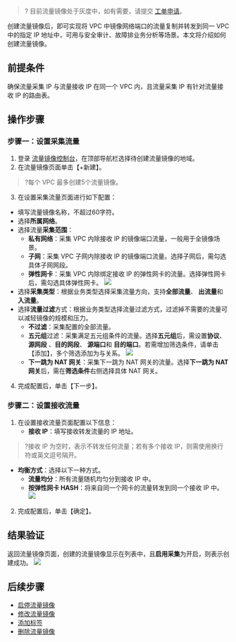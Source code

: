 >? 目前流量镜像处于灰度中，如有需要，请提交 [工单申请](https://console.cloud.tencent.com/workorder/category)。

创建流量镜像后，即可实现将 VPC 中镜像网络端口的流量复制并转发到同一 VPC 中的指定 IP 地址中，可用与安全审计、故障排业务分析等场景。本文将介绍如何创建流量镜像。

## 前提条件
确保流量采集 IP 与流量接收 IP 在同一个 VPC 内，且流量采集 IP 有针对流量接收 IP 的路由表。

## 操作步骤
### 步骤一：设置采集流量
1. 登录 [流量镜像控制台](https://console.cloud.tencent.com/vpc/trafficmirror)，在顶部导航栏选择待创建流量镜像的地域。
2. 在流量镜像页面单击【+新建】。
>?每个 VPC 最多创建5个流量镜像。
3. 在设置采集流量页面进行如下配置：
 - 填写流量镜像名称，不超过60字符。
 - 选择**所属网络**。
 -  选择流量**采集范围**：
      - **私有网络**：采集 VPC 内除接收 IP 的镜像端口流量，一般用于全镜像场景。
      - **子网**：采集 VPC 子网内除接收 IP 的镜像端口流量。选择子网后，需勾选具体子网网段。
      - **弹性网卡**：采集 VPC 内除绑定接收 IP 的弹性网卡的流量。选择弹性网卡后，需勾选具体弹性网卡。
  ![](https://main.qcloudimg.com/raw/0ef667e69338d524d24ff8d2af3dd02d.png)
 - 选择**采集类型**：根据业务类型选择采集流量方向，支持**全部流量**、 **出流量**和 **入流量**。
 - 选择**流量过滤**方式：根据业务类型选择流量过滤方式，过滤掉不需要的流量可以减轻镜像的规模和压力。
    - **不过滤**：采集配置的全部流量。
    - **五元组**过滤：采集满足五元组条件的流量。选择**五元组**后，需设置**协议**、 **源网段** 、**目的网段**、 **源端口**和 **目的端口**。若需增加筛选条件，请单击【添加】，多个筛选添加为与关系。
 ![](https://main.qcloudimg.com/raw/570590952efb6f89e581f94564ecdcd3.png)
    - **下一跳为 NAT 网关**：采集下一跳为 NAT 网关的流量。选择**下一跳为 NAT 网关**后，需在**筛选条件**右侧选择具体 NAT 网关。
4. 完成配置后，单击【下一步】。

### 步骤二：设置接收流量
1. 在设置接收流量页面配置以下信息：
   - **接收 IP**：填写接收转发流量的 IP 地址。
 >?接收 IP 为空时，表示不转发任何流量；若有多个接收 IP，则需使用换行符或英文逗号隔开。
   - **均衡方式**：选择以下一种方式。
     - **流量均分**：所有流量随机均匀分到接收 IP 中。
     - **按弹性网卡 HASH**：将来自同一个网卡的流量转发到同一个接收 IP 中。
![](https://main.qcloudimg.com/raw/6eb83745203068c240945a3df7416a37.png)
2. 完成配置后，单击【确定】。

## 结果验证
返回流量镜像页面，创建的流量镜像显示在列表中，且**启用采集**为开启，则表示创建成功。
![](https://main.qcloudimg.com/raw/5e1fb7f6a37f2ee128ee8a5eb81d2e20.png)

## 后续步骤
- [启停流量镜像](https://cloud.tencent.com/document/product/215/44341#open)
- [修改流量镜像](https://cloud.tencent.com/document/product/215/44341#modify)
- [添加标签](https://cloud.tencent.com/document/product/215/44341#add)
- [删除流量镜像](https://cloud.tencent.com/document/product/215/44341#del)
